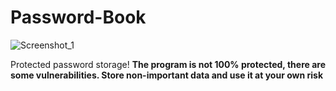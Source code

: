 # Password-Book
![Screenshot_1](https://user-images.githubusercontent.com/73064979/167297550-4fc879d7-8d91-4e56-9e53-fa42b08ec919.png)

Protected password storage!
**The program is not 100% protected, there are some vulnerabilities. Store non-important data and use it at your own risk**
